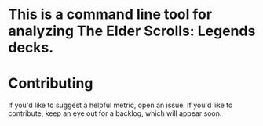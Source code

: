 # This is a command line tool for analyzing The Elder Scrolls: Legends decks.
# Contributing
If you'd like to suggest a helpful metric, open an issue.
If you'd like to contribute, keep an eye out for a backlog, which will appear soon.
